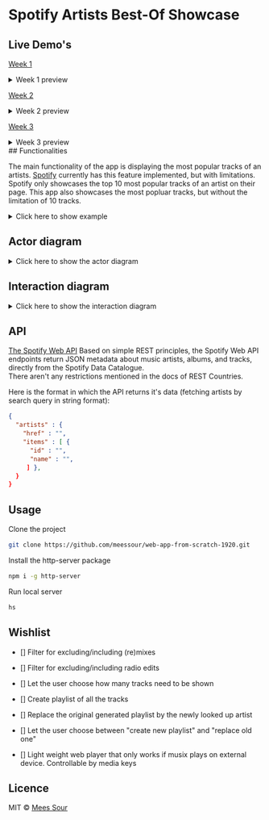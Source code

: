 # Spotify Artists Best-Of Showcase
## Live Demo's

[Week 1](https://meessour.github.io/web-app-from-scratch-1920/week-1/)
<details>
<summary>Week 1 preview</summary>

![Preview](./img/website-preview-week-1.png)
</details>

[Week 2](https://meessour.github.io/web-app-from-scratch-1920/week-2/)
<details>
<summary>Week 2 preview</summary>

![Preview](./img/website-preview-week-2.png)
</details>

[Week 3](https://meessour.github.io/web-app-from-scratch-1920/week-3/)
<details>
<summary>Week 3 preview</summary>

![Preview](./img/website-preview-week-3.png)
</details>
## Functionalities

The main functionality of the app is displaying the most popular tracks of an artists. [Spotify](https://www.spotify.com/) currently has this feature implemented, but with limitations. Spotify only showcases the top 10 most popular tracks of an artist on their page. This app also showcases the most popluar tracks, but without the limitation of 10 tracks.
<details>
<summary>Click here to show example</summary>

![Overview](./img/camo_krooked_most_popluar.png)
</details>

## Actor diagram
 
<details>
<summary>Click here to show the actor diagram</summary>

![Actor diagram](./img/actor-diagram.png)
</details>

## Interaction diagram
<details>
<summary>Click here to show the interaction diagram</summary>

![Interaction diagram](./img/interaction-diagram.png)
</details>

## API

[The Spotify Web API](https://developer.spotify.com/documentation/web-api/) Based on simple REST principles, the Spotify Web API endpoints return JSON metadata about music artists, albums, and tracks, directly from the Spotify Data Catalogue.
<br/>
There aren't any restrictions mentioned in the docs of REST Countries.

Here is the format in which the API returns it's data (fetching artists by search query in string format):
```json
{
  "artists" : {
    "href" : "",
    "items" : [ {
      "id" : "",
      "name" : "",
     ] },
  }
}
```

## Usage

Clone the project
```bash
git clone https://github.com/meessour/web-app-from-scratch-1920.git
```

Install the http-server package
```bash
npm i -g http-server
```

Run local server
```bash
hs
```

## Wishlist
- [] Filter for excluding/including (re)mixes
- [] Filter for excluding/including radio edits
- [] Let the user choose how many tracks need to be shown
- [] Create playlist of all the tracks
- [] Replace the original generated playlist by the newly looked up artist
- [] Let the user choose between "create new playlist" and "replace old one"

- [] Light weight web player that only works if musix plays on external device. Controllable by media keys

## Licence
MIT © [Mees Sour](https://github.com/meessour)
